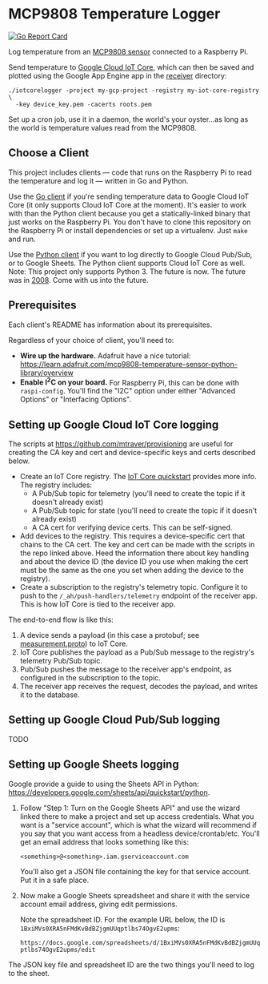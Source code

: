 # MCP9808 Temperature Logger

[![Go Report Card](https://goreportcard.com/badge/github.com/mtraver/environmental-sensor)](https://goreportcard.com/report/github.com/mtraver/environmental-sensor)

Log temperature from an [MCP9808 sensor](https://www.adafruit.com/product/1782)
connected to a Raspberry Pi.

Send temperature to [Google Cloud IoT Core](https://cloud.google.com/iot-core/),
which can then be saved and plotted using the Google App Engine app in the
[receiver](receiver) directory:

    ./iotcorelogger -project my-gcp-project -registry my-iot-core-registry \
      -key device_key.pem -cacerts roots.pem

Set up a cron job, use it in a daemon, the world's your oyster...as long as the
world is temperature values read from the MCP9808.

## Choose a Client

This project includes clients — code that runs on the Raspberry Pi to read the
temperature and log it — written in Go and Python.

Use the [Go client](client_go) if you're sending temperature data to Google
Cloud IoT Core (it only supports Cloud IoT Core at the moment). It's easier to
work with than the Python client because you get a statically-linked binary that
just works on the Raspberry Pi. You don't have to clone this repository on the
Raspberry Pi or install dependencies or set up a virtualenv. Just `make` and run.

Use the [Python client](client_python) if you want to log directly to Google
Cloud Pub/Sub, or to Google Sheets. The Python client supports Cloud IoT Core
as well. Note: This project only supports Python 3. The future is now. The
future was in [2008](https://www.python.org/download/releases/3.0/). Come with
us into the future.

## Prerequisites

Each client's README has information about its prerequisites.

Regardless of your choice of client, you'll need to:

  - **Wire up the hardware.** Adafruit have a nice tutorial:
https://learn.adafruit.com/mcp9808-temperature-sensor-python-library/overview
  - **Enable I<sup>2</sup>C on your board.** For Raspberry Pi,
this can be done with ``raspi-config``. You'll find the "I2C" option under
either "Advanced Options" or "Interfacing Options".

## Setting up Google Cloud IoT Core logging

The scripts at https://github.com/mtraver/provisioning are useful for creating
the CA key and cert and device-specific keys and certs described below.

- Create an IoT Core registry.
  The [IoT Core quickstart](https://cloud.google.com/iot/docs/quickstart)
  provides more info. The registry includes:
  - A Pub/Sub topic for telemetry (you'll need to create the topic if it
    doesn't already exist)
  - A Pub/Sub topic for state (you'll need to create the topic if it
    doesn't already exist)
  - A CA cert for verifying device certs. This can be self-signed.
- Add devices to the registry. This requires a device-specific cert that chains
  to the CA cert. The key and cert can be made with the scripts in the repo
  linked above. Heed the information there about key handling and about the
  device ID (the device ID you use when making the cert must be the same as the
  one you set when adding the device to the registry).
- Create a subscription to the registry's telemetry topic. Configure it to
  push to the ``/_ah/push-handlers/telemetry`` endpoint of the receiver app.
  This is how IoT Core is tied to the receiver app.

The end-to-end flow is like this:
1. A device sends a payload (in this case a protobuf; see
   [measurement.proto](measurement.proto)) to IoT Core.
2. IoT Core publishes the payload as a Pub/Sub message to the registry's
   telemetry Pub/Sub topic.
3. Pub/Sub pushes the message to the receiver app's endpoint, as configured in
   the subscription to the topic.
4. The receiver app receives the request, decodes the payload, and writes
   it to the database.

## Setting up Google Cloud Pub/Sub logging

TODO

## Setting up Google Sheets logging

Google provide a guide to using the Sheets API in Python:
https://developers.google.com/sheets/api/quickstart/python.

1. Follow "Step 1: Turn on the Google Sheets API" and use the wizard linked
   there to make a project and set up access credentials. What you want is a
   "service account", which is what the wizard will recommend if you say that
   you want access from a headless device/crontab/etc. You'll get an email
   address that looks something like this:

   ``<something>@<something>.iam.gserviceaccount.com``

   You'll also get a JSON file containing the key for that service account.
   Put it in a safe place.

2. Now make a Google Sheets spreadsheet and share it with the service account
   email address, giving edit permissions.

   Note the spreadsheet ID. For the example URL below, the ID is
   ``1BxiMVs0XRA5nFMdKvBdBZjgmUUqptlbs74OgvE2upms``:

   ``https://docs.google.com/spreadsheets/d/1BxiMVs0XRA5nFMdKvBdBZjgmUUqptlbs74OgvE2upms/edit``

The JSON key file and spreadsheet ID are the two things you'll need to log to
the sheet.
